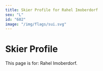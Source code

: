 ```yaml
---
title: Skier Profile for Rahel Imoberdorf
sex: "L"
id: "602"
image: "/img/flags/sui.svg" 
---
```


# Skier Profile

This page is for: Rahel Imoberdorf.
    